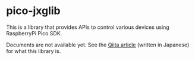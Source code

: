 # pico-jxglib

This is a library that provides APIs to control various devices using RaspberryPi Pico SDK.

Documents are not available yet. See the [Qiita article](https://qiita.com/ypsitau/items/ca5fb14f0bda56e84486) (written in Japanese) for what this library is.

